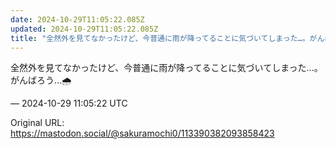 ```yaml
---
date: 2024-10-29T11:05:22.085Z
updated: 2024-10-29T11:05:22.085Z
title: "全然外を見てなかったけど、今普通に雨が降ってることに気づいてしまった…。がんばろ[...]"
---
```


<p>全然外を見てなかったけど、今普通に雨が降ってることに気づいてしまった…。がんばろう…🌧️</p>

&mdash; 2024-10-29 11:05:22 UTC

Original URL: https://mastodon.social/@sakuramochi0/113390382093858423
